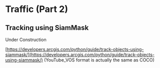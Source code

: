 # Traffic (Part 2)
## Tracking using SiamMask

Under Construction

[https://developers.arcgis.com/python/guide/track-objects-using-siammask/](https://developers.arcgis.com/python/guide/track-objects-using-siammask/) (YouTube_VOS format is actually the same as COCO)